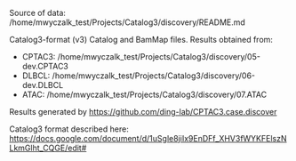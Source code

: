 Source of data:
    /home/mwyczalk_test/Projects/Catalog3/discovery/README.md

Catalog3-format (v3) Catalog and BamMap files.  Results obtained from:
* CPTAC3:  /home/mwyczalk_test/Projects/Catalog3/discovery/05-dev.CPTAC3
* DLBCL: /home/mwyczalk_test/Projects/Catalog3/discovery/06-dev.DLBCL
* ATAC: /home/mwyczalk_test/Projects/Catalog3/discovery/07.ATAC

Results generated by https://github.com/ding-lab/CPTAC3.case.discover

Catalog3 format described here: https://docs.google.com/document/d/1uSgle8jiIx9EnDFf_XHV3fWYKFElszNLkmGlht_CQGE/edit#
